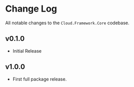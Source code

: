 # Change Log
All notable changes to the `Cloud.Framework.Core` codebase.

## v0.1.0
- Initial Release

## v1.0.0
- First full package release.
